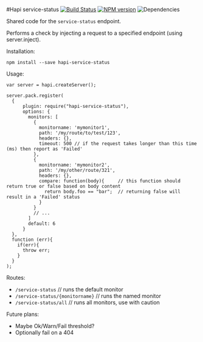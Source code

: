#Hapi service-status
[![Build Status](https://travis-ci.org/opentable/hapi-service-status.png?branch=master)](https://travis-ci.org/opentable/hapi-service-status) [![NPM version](https://badge.fury.io/js/hapi-service-status.png)](http://badge.fury.io/js/hapi-service-status) ![Dependencies](https://david-dm.org/opentable/hapi-service-status.png)

Shared code for the `service-status` endpoint.

Performs a check by injecting a request to a specified endpoint (using server.inject).

Installation:

```npm install --save hapi-service-status```

Usage:

```
var server = hapi.createServer();

server.pack.register(
  {
      plugin: require("hapi-service-status"),
      options: {
        monitors: [
          {
            monitorname: 'mymonitor1',
            path: '/my/route/to/test/123',
            headers: {},
            timeout: 500 // if the request takes longer than this time (ms) then report as 'Failed'
          },
          {
            monitorname: 'mymonitor2',
            path: '/my/other/route/321',
            headers: {},
            compare: function(body){     // this function should return true or false based on body content
              return body.foo == "bar";  // returning false will result in a 'Failed' status
            }
          }
          // ...
        ]
        default: 6
      }
  },
  function (err){
    if(err){
      throw err;
    }
  }
);
```

Routes:


- `/service-status`                // runs the default monitor
- `/service-status/{monitorname}`  // runs the named monitor
- `/service-status/all`            // runs all monitors, use with caution


Future plans:

- Maybe Ok/Warn/Fail threshold?
- Optionally fail on a 404
